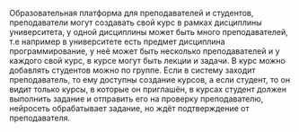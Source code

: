 Образовательная платформа для преподавателей и студентов, преподаватели могут создавать свой курс в рамках дисциплины университета, у одной дисциплины может быть много преподавателей, т.е например в университете есть предмет дисциплина программирование, у неё может быть несколько преподавателей и у каждого свой курс, в курсе могут быть лекции и задачи. В курс можно добавлять студентов можно по группе. Если в систему заходит преподаватель, то ему доступны создание курсов, а если студент, то он видит только курсы, в которые он приглашён, в курсах студент должен выполнить задание и отправить его на проверку преподавателю, нейросеть обрабатывает задание, но ждёт подтверждение от преподавателя. 
